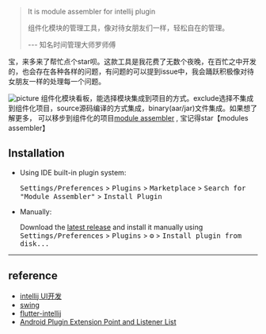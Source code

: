 <!-- Plugin description -->

> It is module assembler for intellij plugin
> 
> 组件化模块的管理工具，像对待女朋友们一样，轻松自在的管理。
> 
> --- 知名时间管理大师罗师傅

宝，来多来了帮忙点个star呗。这款工具是我花费了无数个夜晚，在百忙之中开发的，也会存在各种各样的问题，有问题的可以提到issue中，我会踊跃积极像对待女朋友一样的处理每一个问题。

![picture](https://github.com/big-frontend/module-assembler/blob/main/module-assembler-intellij-plugin/modules.png)
组件化模块看板，能选择模块集成到项目的方式。exclude选择不集成到组件化项目，source源码编译的方式集成，binary(aar/jar)文件集成。如果想了解更多，
可以移步到组件化的项目[module assembler](https://github.com/big-frontend/module-assembler/tree/main/android) , 宝记得star【modules assembler】

<!-- Plugin description end -->

## Installation

- Using IDE built-in plugin system:

  <kbd>Settings/Preferences</kbd> > <kbd>Plugins</kbd> > <kbd>Marketplace</kbd> > <kbd>Search for "Module Assembler"</kbd> >
  <kbd>Install Plugin</kbd>

- Manually:

  Download the [latest release](https://github.com/big-frontend//modules-assembler/releases/latest) and install it manually using
  <kbd>Settings/Preferences</kbd> > <kbd>Plugins</kbd> > <kbd>⚙️</kbd> > <kbd>Install plugin from disk...</kbd>
  
---
## reference

- [intellij UI开发](https://jetbrains.design/intellij/controls/combo_box/#when-to-use)
- [swing](https://docs.oracle.com/javase/tutorial/uiswing/components/button.html)
- [flutter-intellij](https://github.com/flutter/flutter-intellij/tree/master)
- [Android Plugin Extension Point and Listener List](https://plugins.jetbrains.com/docs/intellij/android-plugin-extension-point-list.html)
